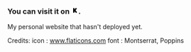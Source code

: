 ### You can visit it on ![Zeus-s](logo.png). 

My personal website that hasn't deployed yet. 

Credits:
icon : www.flaticons.com
font : Montserrat, Poppins
